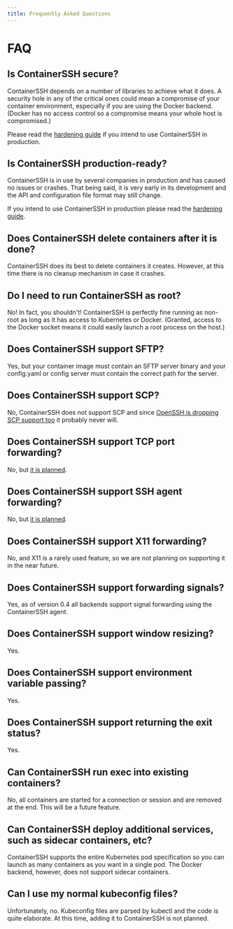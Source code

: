 ```yaml
---
title: Frequently Asked Questions
---
```


<h1>FAQ</h1>

## Is ContainerSSH secure?

ContainerSSH depends on a number of libraries to achieve what it does. A security hole in any of the critical ones could mean a compromise of your container environment, especially if you are using the Docker backend. (Docker has no access control so a compromise means your whole host is compromised.)

Please read the [hardening guide](../reference/hardening.md) if you intend to use ContainerSSH in production.

## Is ContainerSSH production-ready?

ContainerSSH is in use by several companies in production and has caused no issues or crashes. That being said, it is very early in its development and the API and configuration file format may still change.

If you intend to use ContainerSSH in production please read the [hardening guide](../reference/hardening.md).

## Does ContainerSSH delete containers after it is done?

ContainerSSH does its best to delete containers it creates. However, at this time there is no cleanup mechanism in case it crashes.

## Do I need to run ContainerSSH as root?

No! In fact, you shouldn't! ContainerSSH is perfectly fine running as non-root as long as it has access to Kubernetes or Docker. (Granted, access to the Docker socket means it could easily launch a root process on the host.)

## Does ContainerSSH support SFTP?

Yes, but your container image must contain an SFTP server binary and your config.yaml or config server must contain the correct path for the server.

## Does ContainerSSH support SCP?

No, ContainerSSH does not support SCP and since [OpenSSH is dropping SCP support too](https://lwn.net/Articles/835962/) it probably never will.

## Does ContainerSSH support TCP port forwarding?

No, but [it is planned](https://github.com/ContainerSSH/ContainerSSH/issues/58).

## Does ContainerSSH support SSH agent forwarding?

No, but [it is planned](https://github.com/ContainerSSH/ContainerSSH/issues/59).

## Does ContainerSSH support X11 forwarding?

No, and X11 is a rarely used feature, so we are not planning on supporting it in the near future.

## Does ContainerSSH support forwarding signals?

Yes, as of version 0.4 all backends support signal forwarding using the ContainerSSH agent.

## Does ContainerSSH support window resizing?

Yes.

## Does ContainerSSH support environment variable passing?

Yes.

## Does ContainerSSH support returning the exit status?

Yes.

## Can ContainerSSH run exec into existing containers?

No, all containers are started for a connection or session and are removed at the end. This will be a future feature.

## Can ContainerSSH deploy additional services, such as sidecar containers, etc?

ContainerSSH supports the entire Kubernetes pod specification so you can launch as many containers as you want in a single pod. The Docker backend, however, does not support sidecar containers.

## Can I use my normal kubeconfig files?

Unfortunately, no. Kubeconfig files are parsed by kubectl and the code is quite elaborate. At this time, adding it to ContainerSSH is not planned.
